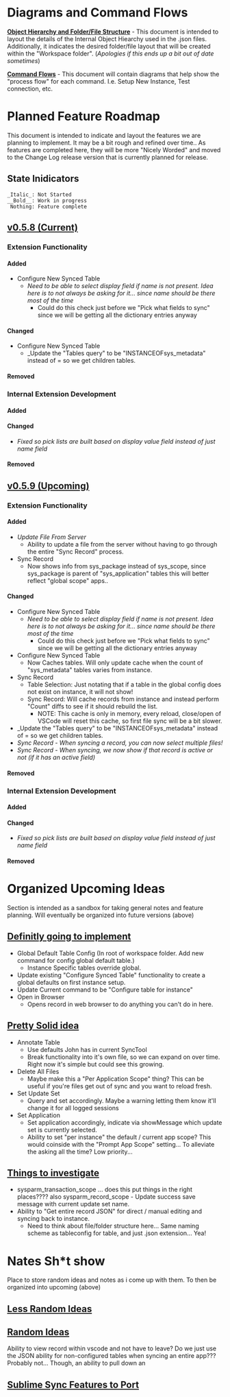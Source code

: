# Diagrams and Command Flows

[__Object Hierarchy and Folder/File Structure__](https://www.lucidchart.com/invitations/accept/9311c598-a1ee-47b5-86a4-6a88d12fd003) - This document is intended to layout the details of the Internal Object Hiearchy used in the .json files. Additionally, it indicates the desired folder/file layout that will be created within the "Workspace folder". (_Apologies if this ends up a bit out of date sometimes_)

[__Command Flows__]() - This document will contain diagrams that help show the "process flow" for each command. I.e. Setup New Instance, Test connection, etc.

# Planned Feature Roadmap
This document is intended to indicate and layout the features we are planning to implement. It may be a bit rough and refined over time.. As features are completed here, they will be more "Nicely Worded" and moved to the Change Log release version that is currently planned for release.

## State Inidicators
    _Italic_: Not Started
    __Bold__: Work in progress
     Nothing: Feature complete

## [v0.5.8 (Current)]()

### Extension Functionality
#### Added
- Configure New Synced Table
    - _Need to be able to select display field if name is not present. Idea here is to not always be asking for it... since name should be there most of the time_
        - Could do this check just before we "Pick what fields to sync" since we will be getting all the dictionary entries anyway


#### Changed
- Configure New Synced Table
    - _Update the "Tables query" to be "INSTANCEOFsys_metadata" instead of =  so we get children tables. 

#### Removed


### Internal Extension Development

#### Added

#### Changed
- _Fixed so pick lists are built based on display value field instead of just name field_

#### Removed



## [v0.5.9 (Upcoming)]()

### Extension Functionality
#### Added
- _Update File From Server_
    - Ability to update a file from the server without having to go through the entire "Sync Record" process. 
- Sync Record
    - Now shows info from sys_package instead of sys_scope, since sys_package is parent of "sys_application" tables this will better reflect "global scope" apps..
    
#### Changed
- Configure New Synced Table
    - _Need to be able to select display field if name is not present. Idea here is to not always be asking for it... since name should be there most of the time_
        - Could do this check just before we "Pick what fields to sync" since we will be getting all the dictionary entries anyway
- Configure New Synced Table
    - Now Caches tables. Will only update cache when the count of "sys_metadata" tables varies from instance.
- Sync Record
    - Table Selection: Just notating that if a table in the global config does not exist on instance, it will not show!
    - Sync Record: Will cache records from instance and instead perform "Count" diffs to see if it should rebuild the list. 
        - NOTE: This cache is only in memory, every reload, close/open of VSCode will reset this cache, so first file sync will be a bit slower. 
- _Update the "Tables query" to be "INSTANCEOFsys_metadata" instead of =  so we get children tables. 
- _Sync Record - When syncing a record, you can now select multiple files!_
- _Sync Record - When syncing, we now show if that record is active or not (if it has an active field)_

#### Removed


### Internal Extension Development

#### Added

#### Changed
- _Fixed so pick lists are built based on display value field instead of just name field_

#### Removed


Organized Upcoming Ideas
==================================================================================
Section is intended as a sandbox for taking general notes and feature planning. Will eventually be organized into future versions (above)

## [Definitly going to implement]()

- Global Default Table Config (In root of workspace folder. Add new command for config global default table.)
    - Instance Specific tables override global.
- Update existing "Configure Synced Table" functionality to create a global defaults on first instance setup. 
- Update Current command to be "Configure table for instance"
- Open in Browser 
    - Opens record in web browser to do anything you can't do in here. 
    

## [Pretty Solid idea]()
- Annotate Table
    - Use defaults John has in current SyncTool
    - Break functionality into it's own file, so we can expand on over time. Right now it's simple but could see this growing. 
- Delete All Files
    - Maybe make this a "Per Application Scope" thing? This can be useful if you're files get out of sync and you want to reload fresh.
- Set Update Set
    - Query and set accordingly. Maybe a warning letting them know it'll change it for all logged sessions
- Set Application
    - Set application accordingly, indicate via showMessage which update set is currently selected. 
    - Ability to set "per instance" the default / current app scope? This would coinside with the "Prompt App Scope" setting... To alleviate the asking all the time? Low priority...


## [Things to investigate]()
- sysparm_transaction_scope  ... does this put things in the right places???? also sysparm_record_scope
        - Update success save message with current update set name.
- Ability to "Get entire record JSON" for direct / manual editing and syncing back to instance. 
    - Need to think about file/folder structure here... Same naming scheme as tableconfig for table, and just .json extension... Yea!


Nates Sh*t show
==================================================================================
Place to store random ideas and notes as i come up with them. To then be organized into upcoming (above)

## [Less Random Ideas]()

## [Random Ideas]()
Ability to view record within vscode and not have to leave? 
Do we just use the JSON ability for non-configured tables when syncing an entire app??? Probably not... 
Though, an ability to pull down an 


## [Sublime Sync Features to Port]()
